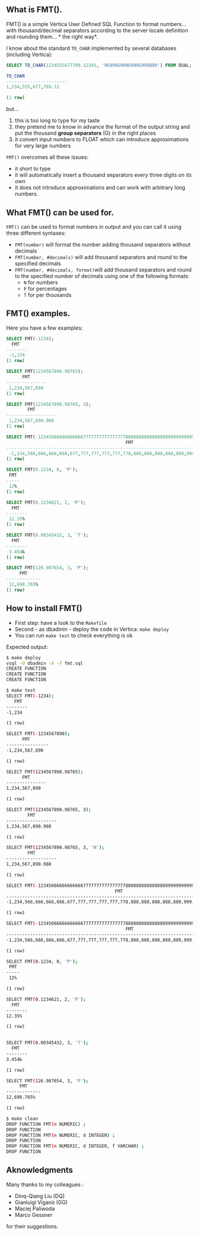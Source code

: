 ﻿## What is FMT().
FMT() is a simple Vertica User Defined SQL Function to format numbers... with thousand/decimal separators according to the server locale definition and rounding them... * the right way*. 

I know about the standard ```TO_CHAR``` implemented by several databases (including Vertica):
```sql
SELECT TO_CHAR(1234555677789.12345, '9G999G999G999G999D99') FROM DUAL;

TO_CHAR
-----------------------
1,234,555,677,789.12

(1 row)
```
but...
1. this is too long to type for my taste
2. they pretend me to know in advance the format of the output string and put the thousand **group separators** (G) in the right places
3. it convert input numbers to FLOAT which can introduce approximations for very large numbers

 ```FMT()``` overcomes all these issues:
 - it short to type
 - it will automatically insert a thousand separators every three digits *on its own*
 - it does not introduce approximations and can work with arbitrary long numbers.

## What FMT() can be used for.
```FMT()``` can be used to format numbers in output and you can call it using three different syntaxes:

- ```FMT(number)``` will format the number adding thousand separators without decimals
- ```FMT(number, #decimals)``` will add thousand separators and round to the specified decimals
- ```FMT(number, #decimals, format)```will add thousand separators and round to the specified number of decimals using one of the following formats:
	-  ```N``` for numbers
	- ```P``` for percentages
	- ```T``` for per thousands 

## FMT() examples.
Here you have a few examples:
```SQL
SELECT FMT(-1234);
  FMT   
--------
 -1,234
(1 row)

SELECT FMT(1234567890.98765);
      FMT      
---------------
 1,234,567,890
(1 row)

SELECT FMT(1234567890.98765, 3);
        FMT        
-------------------
 1,234,567,890.988
(1 row)

SELECT FMT(-1234566666666666677777777777777778888888888888889999999999999999.7896543, 4);
                                             FMT                                             
---------------------------------------------------------------------------------------------
 -1,234,566,666,666,666,677,777,777,777,777,778,888,888,888,888,889,999,999,999,999,999.7897
(1 row)

SELECT FMT(0.1234, 0, 'P');
 FMT 
-----
 12%
(1 row)

SELECT FMT(0.1234621, 2, 'P');
  FMT   
--------
 12.35%
(1 row)

SELECT FMT(0.00345432, 3, 'T');
  FMT   
--------
 3.454‰
(1 row)

SELECT FMT(126.987654, 3, 'P');
     FMT     
-------------
 12,698.765%
(1 row)
```
## How to install FMT()
- First step: have a look to the ```Makefile```
- Second - as dbadmin - deploy the code in Vertica: ```make deploy```
- You can run ```make test``` to check everything is ok

Expected output:
```bash
$ make deploy
vsql -U dbadmin -X -f fmt.sql
CREATE FUNCTION
CREATE FUNCTION
CREATE FUNCTION

$ make test
SELECT FMT(-1234);
   FMT
--------
-1,234

(1 row) 

SELECT FMT(-1234567890);
      FMT
----------------
-1,234,567,890

(1 row)

SELECT FMT(1234567890.98765);
      FMT
---------------
1,234,567,890

(1 row)

SELECT FMT(1234567890.98765, 3);
        FMT
-------------------
1,234,567,890.988

(1 row)

SELECT FMT(1234567890.98765, 3, 'N');
        FMT
-------------------
1,234,567,890.988

(1 row)

SELECT FMT(-1234566666666666677777777777777778888888888888889999999999999999.7896543);
                                         FMT
----------------------------------------------------------------------------------------
-1,234,566,666,666,666,677,777,777,777,777,778,888,888,888,888,889,999,999,999,999,999

(1 row)

SELECT FMT(-1234566666666666677777777777777778888888888888889999999999999999.7896543, 4, 'N');
                                             FMT
---------------------------------------------------------------------------------------------
-1,234,566,666,666,666,677,777,777,777,777,778,888,888,888,888,889,999,999,999,999,999.7897

(1 row)

SELECT FMT(0.1234, 0, 'P');
 FMT
-----
 12%

(1 row)

SELECT FMT(0.1234621, 2, 'P');
  FMT
--------
12.35%

(1 row)
 

SELECT FMT(0.00345432, 3, 'T');
  FMT
--------
3.454‰

(1 row)

SELECT FMT(126.987654, 3, 'P');
     FMT
-------------
12,698.765%

(1 row)

$ make clean
DROP FUNCTION FMT(n NUMERIC) ;
DROP FUNCTION
DROP FUNCTION FMT(n NUMERIC, d INTEGER) ;
DROP FUNCTION
DROP FUNCTION FMT(n NUMERIC, d INTEGER, f VARCHAR) ;
DROP FUNCTION
```

## Aknowledgments
Many thanks to my colleagues :
- Dinq-Qiang Liu (DQ)
- Gianluigi Viganò (GG)
- Maciej Paliwoda
- Marco Gessner

for their suggestions.
